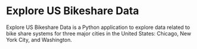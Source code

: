 # Explore US Bikeshare Data

Explore US Bikeshare Data is a Python application to explore data related to bike
share systems for three major cities in the United States: Chicago, New York City, and Washington.
